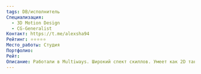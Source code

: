 ```yaml
---
tags: DB/исполнитель
Специализация:
  - 3D Motion Design
  - CG-Generalist
Контакт: https://t.me/alexsha94
Рейтинг: ⭐⭐⭐⭐⭐
Место_работы: Студия
Портфолио: 
Рейт: 
Описание: Работали в Multiways. Широкий спект скиллов. Умеет как 2D так и 3D. Хороший генералист. Умеет самостоятельно разобраться и решить задачу. Очень ответственный.
---
```

